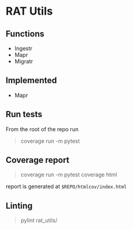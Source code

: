 # RAT Utils

## Functions

- Ingestr
- Mapr
- Migratr

## Implemented

- Mapr

## Run tests

From the root of the repo run

> coverage run -m pytest

## Coverage report

> coverage run -m pytest
> coverage html

report is generated at `$REPO/htmlcov/index.html`

## Linting

> pylint rat_utils/